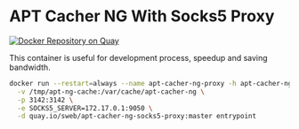 # APT Cacher NG With Socks5 Proxy

[![Docker Repository on Quay](https://quay.io/repository/sweb/apt-cacher-ng-socks5-proxy/status "Docker Repository on Quay")](https://quay.io/repository/sweb/apt-cacher-ng-socks5-proxy)

This container is useful for development process, speedup and saving bandwidth.

```bash
docker run --restart=always --name apt-cacher-ng-proxy -h apt-cacher-ng-proxy \
  -v /tmp/apt-ng-cache:/var/cache/apt-cacher-ng \
  -p 3142:3142 \
  -e SOCKS5_SERVER=172.17.0.1:9050 \
  -d quay.io/sweb/apt-cacher-ng-socks5-proxy:master entrypoint
```

